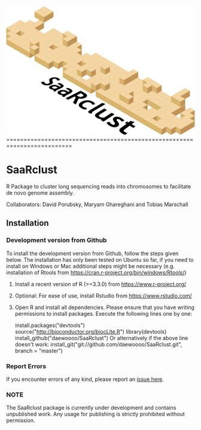 <img src="https://github.com/daewoooo/SaaRclust/raw/master/saarclust_logo.png" />
=========================================================================

# SaaRclust
R Package to cluster long sequencing reads into chromosomes to facilitate de novo genome assembly.

Collaborators: David Porubsky, Maryam Ghareghani and Tobias Marschall

## Installation

### Development version from Github
To install the development version from Github, follow the steps given below. The installation has only been tested on Ubuntu so far, if you need to install on Windows or Mac additional steps might be necessary (e.g. installation of Rtools from https://cran.r-project.org/bin/windows/Rtools/)

1. Install a recent version of R (>=3.3.0) from https://www.r-project.org/
2. Optional: For ease of use, install Rstudio from https://www.rstudio.com/
3. Open R and install all dependencies. Please ensure that you have writing permissions to install packages. Execute the following lines one by one:

   	install.packages("devtools")
	source("http://bioconductor.org/biocLite.R")
	library(devtools)
	install_github("daewoooo/SaaRclust")
	Or alternatively if the above line doesn't work:
	install_git("git://github.com/daewoooo/SaaRclust.git", branch = "master")

### Report Errors
If you encounter errors of any kind, please report an [issue here](https://github.com/daewoooo/SaaRclust/issues/new).

### NOTE

The SaaRclust package is currently under development and contains unpublished work. Any usage for publishing is strictly prohibited without permission.
